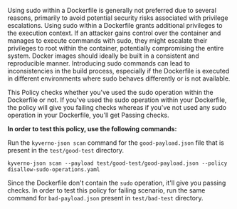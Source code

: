 Using sudo within a Dockerfile is generally not preferred due to several reasons, primarily to avoid potential security risks associated with privilege escalations.
Using sudo within a Dockerfile grants additional privileges to the execution context. If an attacker gains control over the container and manages to execute commands with sudo, they might escalate their privileges to root within the container, potentially compromising the entire system. Docker images should ideally be built in a consistent and reproducible manner. Introducing sudo commands can lead to inconsistencies in the build process, especially if the Dockerfile is executed in different environments where sudo behaves differently or is not available.

This Policy checks whether you've used the sudo operation within the Dockerfile or not. If you've used the sudo operation within your Dockerfile, the policy will give you failing checks whereas if you've not used any sudo operation in your Dockerfile, you'll get Passing checks.

**In order to test this policy, use the following commands:**

Run the `kyverno-json scan` command for the `good-payload.json` file that is present in the `test/good-test` directory.
   ```
   kyverno-json scan --payload test/good-test/good-payload.json --policy disallow-sudo-operations.yaml
   ```
   Since the Dockerfile don't contain the `sudo` operation, it'll give you passing checks. In order to test this policy for failing scenario, run the same command for `bad-payload.json` present in `test/bad-test` directory.